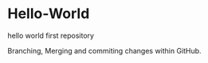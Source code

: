 # Hello-World
hello world first repository


Branching, Merging and commiting changes within GitHub.
